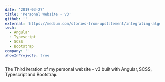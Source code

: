 ```yaml
---
date: '2019-03-27'
title: 'Personal Website - v3'
github: ''
external: 'https://medium.com/stories-from-upstatement/integrating-algolia-search-with-wordpress-multisite-e2dea3ed449c'
tech:
  - Angular
  - Typescript
  - SCSS
  - Bootstrap
company: ''
showInProjects: true
---
```


The Third iteration of my personal website - v3 built with Angular, SCSS, Typescript and Bootstrap.
